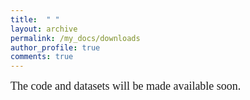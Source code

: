 ```yaml
---
title:  " "
layout: archive
permalink: /my_docs/downloads
author_profile: true
comments: true
---
```


<font face="times" size="4">
The code and datasets will be made available soon. 
</font>
